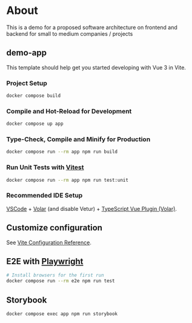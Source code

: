 # About
This is a demo for a proposed software architecture on frontend and backend for small to medium companies / projects

## demo-app

This template should help get you started developing with Vue 3 in Vite.

### Project Setup

```sh
docker compose build
```

### Compile and Hot-Reload for Development

```sh
docker compose up app
```

### Type-Check, Compile and Minify for Production

```sh
docker compose run --rm app npm run build
```

### Run Unit Tests with [Vitest](https://vitest.dev/)

```sh
docker compose run --rm app npm run test:unit
```

### Recommended IDE Setup

[VSCode](https://code.visualstudio.com/) + [Volar](https://marketplace.visualstudio.com/items?itemName=Vue.volar) (and disable Vetur) + [TypeScript Vue Plugin (Volar)](https://marketplace.visualstudio.com/items?itemName=Vue.vscode-typescript-vue-plugin).

## Customize configuration

See [Vite Configuration Reference](https://vitejs.dev/config/).

## E2E with [Playwright](https://playwright.dev)

```sh
# Install browsers for the first run
docker compose run --rm e2e npm run test
```

## Storybook
```sh
docker compose exec app npm run storybook
```